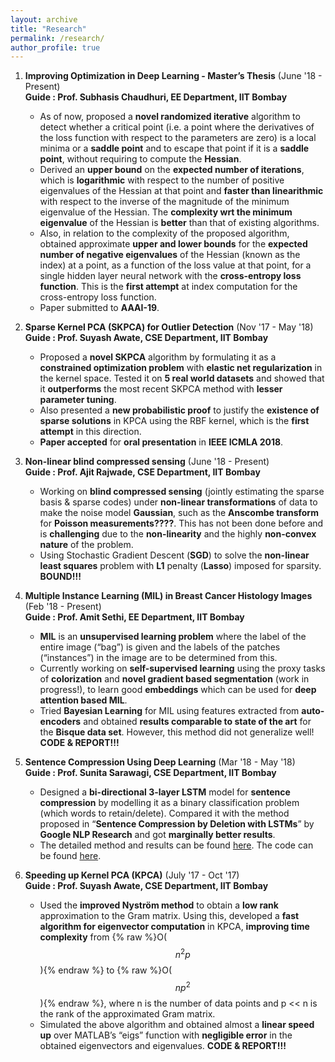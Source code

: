 ```yaml
---
layout: archive
title: "Research"
permalink: /research/
author_profile: true
---
```

1.  **Improving Optimization in Deep Learning - Master’s Thesis** (June '18 - Present) <br/>
    **Guide : Prof. Subhasis Chaudhuri, EE Department, IIT Bombay** <br/>
    * As of now, proposed a **novel randomized iterative** algorithm to detect whether a critical point (i.e. a point where the
    derivatives of the loss function with respect to the parameters are zero) is a local minima or a **saddle point**
    and to escape that point if it is a **saddle point**, without requiring to compute the **Hessian**. <br/>
    * Derived an **upper bound** on the **expected number of iterations**, which is **logarithmic** with respect to the
    number of positive eigenvalues of the Hessian at that point and **faster than linearithmic** with respect to
    the inverse of the magnitude of the minimum eigenvalue of the Hessian. The **complexity wrt the minimum
    eigenvalue** of the Hessian is **better** than that of existing algorithms. <br/>
    * Also, in relation to the complexity of the proposed algorithm, obtained approximate **upper and lower bounds**
    for the **expected number of negative eigenvalues** of the Hessian (known as the index) at a point, as a function
    of the loss value at that point, for a single hidden layer neural network with the **cross-entropy loss function**.
    This is the **first attempt** at index computation for the cross-entropy loss function. <br/>
    * Paper submitted to **AAAI-19**. <br/>
    
 2. **Sparse Kernel PCA (SKPCA) for Outlier Detection** (Nov '17 - May '18) <br/>
    **Guide : Prof. Suyash Awate, CSE Department, IIT Bombay** <br/>
    * Proposed a **novel SKPCA** algorithm by formulating it as a **constrained optimization problem** with **elastic
      net regularization** in the kernel space. Tested it on **5 real world datasets** and showed that it **outperforms**
      the most recent SKPCA method with **lesser parameter tuning**. <br/>
    * Also presented a **new probabilistic proof** to justify the **existence of sparse solutions** in KPCA using the
      RBF kernel, which is the **first attempt** in this direction. <br/>
    * **Paper accepted** for **oral presentation** in **IEEE ICMLA 2018**. <br/>
    
 3. **Non-linear blind compressed sensing** (June '18 - Present) <br/>
    **Guide : Prof. Ajit Rajwade, CSE Department, IIT Bombay** <br/>
    * Working on **blind compressed sensing** (jointly estimating the sparse basis & sparse codes) under **non-linear
      transformations** of data to make the noise model **Gaussian**, such as the **Anscombe transform** for **Poisson
      measurements????**. This has not been done before and is **challenging** due to the **non-linearity** and the highly
      **non-convex nature** of the problem. <br/>
    * Using Stochastic Gradient Descent (**SGD**) to solve the **non-linear least squares** problem with **L1** penalty
      (**Lasso**) imposed for sparsity. **BOUND!!!** <br/>
      
4. **Multiple Instance Learning (MIL) in Breast Cancer Histology Images** (Feb '18 - Present) <br/>
    **Guide : Prof. Amit Sethi, EE Department, IIT Bombay** <br/>
    * **MIL** is an **unsupervised learning problem** where the label of the entire image (“bag”) is given and the labels
      of the patches (“instances”) in the image are to be determined from this. <br/>
    * Currently working on **self-supervised learning** using the proxy tasks of **colorization** and **novel gradient based
      segmentation** (work in progress!), to learn good **embeddings** which can be used for **deep attention based MIL**. <br/>
    * Tried **Bayesian Learning** for MIL using features extracted from **auto-encoders** and obtained **results comparable to state of
      the art** for the **Bisque data set**. However, this method did not generalize well! **CODE & REPORT!!!** <br/>
      
5. **Sentence Compression Using Deep Learning** (Mar '18 - May '18) <br/>
    **Guide :  Prof. Sunita Sarawagi, CSE Department, IIT Bombay** <br/>
    * Designed a **bi-directional 3-layer LSTM** model for **sentence compression** by modelling it as a binary classification
      problem (which words to retain/delete). Compared it with the method proposed in “**Sentence
      Compression by Deletion with LSTMs**” by **Google NLP Research** and got **marginally better results**. <br/>
    * The detailed method and results can be found [here](https://github.com/rudrajit15/Sentence-Summarization-using-LSTMs/blob/master/Report/AML%20Report.pdf). The code can be found [here](https://github.com/rudrajit15/Sentence-Summarization-using-LSTMs/tree/master/Codes).<br/>
    
6. **Speeding up Kernel PCA (KPCA)** (July '17 - Oct '17) <br/>
    **Guide : Prof. Suyash Awate, CSE Department, IIT Bombay** <br/>
    * Used the **improved Nyström method** to obtain a **low rank** approximation to the Gram matrix. Using this,
      developed a **fast algorithm for eigenvector computation** in KPCA, **improving time complexity** from {% raw %}O($$n^{2}p$$){% endraw %}
      to {% raw %}O($$np^{2}$$){% endraw %}, where n is the number of data points and p << n is the rank of the approximated Gram matrix. <br/>
    * Simulated the above algorithm and obtained almost a **linear speed up** over MATLAB’s “eigs” function with
      **negligible error** in the obtained eigenvectors and eigenvalues. **CODE & REPORT!!!** <br/>
     
   
    
